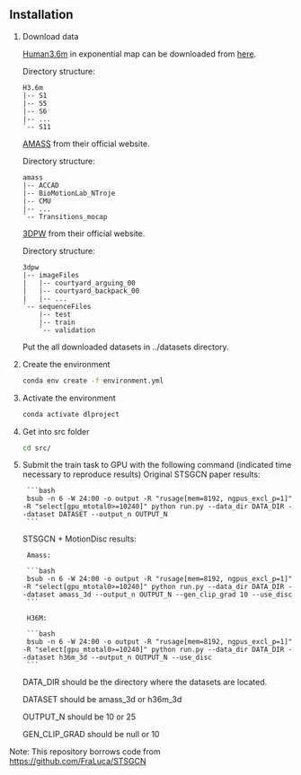 ## Installation

1. Download data

    [Human3.6m](http://vision.imar.ro/human3.6m/description.php) in exponential map can be downloaded from [here](http://www.cs.stanford.edu/people/ashesh/h3.6m.zip).
    
    Directory structure: 
    ```shell script
    H3.6m
    |-- S1
    |-- S5
    |-- S6
    |-- ...
    `-- S11
    ```

    [AMASS](https://amass.is.tue.mpg.de/en) from their official website.

    Directory structure:
    ```shell script
    amass
    |-- ACCAD
    |-- BioMotionLab_NTroje
    |-- CMU
    |-- ...
    `-- Transitions_mocap
    ```
    [3DPW](https://virtualhumans.mpi-inf.mpg.de/3DPW/) from their official website.

    Directory structure: 
    ```shell script
    3dpw
    |-- imageFiles
    |   |-- courtyard_arguing_00
    |   |-- courtyard_backpack_00
    |   |-- ...
    `-- sequenceFiles
        |-- test
        |-- train
        `-- validation
    ```
    Put the all downloaded datasets in ../datasets directory.


2. Create the environment
    ```bash
    conda env create -f environment.yml
    ```


3. Activate the environment
    ```bash
    conda activate dlproject
    ```


4. Get into src folder
    ```bash
    cd src/
    ```

5. Submit the train task to GPU with the following command (indicated time necessary to reproduce results)
    Original STSGCN paper results:

        ```bash
        bsub -n 6 -W 24:00 -o output -R "rusage[mem=8192, ngpus_excl_p=1]" -R "select[gpu_mtotal0>=10240]" python run.py --data_dir DATA_DIR --dataset DATASET --output_n OUTPUT_N
        ```
    

    STSGCN + MotionDisc results:

        Amass:

        ```bash
        bsub -n 6 -W 24:00 -o output -R "rusage[mem=8192, ngpus_excl_p=1]" -R "select[gpu_mtotal0>=10240]" python run.py --data_dir DATA_DIR --dataset amass_3d --output_n OUTPUT_N --gen_clip_grad 10 --use_disc
        ```

        H36M:

        ```bash
        bsub -n 6 -W 24:00 -o output -R "rusage[mem=8192, ngpus_excl_p=1]" -R "select[gpu_mtotal0>=10240]" python run.py --data_dir DATA_DIR --dataset h36m_3d --output_n OUTPUT_N --use_disc
        ```

    DATA_DIR should be the directory where the datasets are located.

    DATASET should be amass_3d or h36m_3d

    OUTPUT_N should be 10 or 25

    GEN_CLIP_GRAD should be null or 10

Note: This repository borrows code from https://github.com/FraLuca/STSGCN